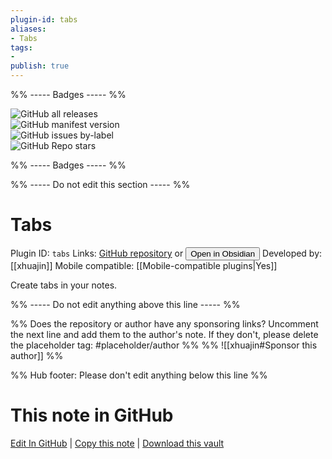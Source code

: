 ```yaml
---
plugin-id: tabs
aliases:
- Tabs
tags: 
- 
publish: true
---
```


%% ----- Badges ----- %%

![GitHub all releases](https://img.shields.io/github/downloads/xhuajin/obsidian-tabs/total?color=573E7A&logo=github&style=for-the-badge)   
![GitHub manifest version](https://img.shields.io/github/manifest-json/v/xhuajin/obsidian-tabs?color=573E7A&logo=github&style=for-the-badge)   
![GitHub issues by-label](https://img.shields.io/github/issues/xhuajin/obsidian-tabs/help%20wanted?color=573E7A&logo=github&style=for-the-badge)   
![GitHub Repo stars](https://img.shields.io/github/stars/xhuajin/obsidian-tabs?color=573E7A&logo=github&style=for-the-badge)

%% ----- Badges ----- %%

%% ----- Do not edit this section ----- %%

# Tabs

Plugin ID: `tabs`
Links: [GitHub repository](https://github.com/xhuajin/obsidian-tabs) or [<button id=HH>Open in Obsidian</button>](obsidian://show-plugin?id=tabs)
Developed by: [[xhuajin]]
Mobile compatible: [[Mobile-compatible plugins|Yes]]

Create tabs in your notes.

%% ----- Do not edit anything above this line ----- %% 

%% Does the repository or author have any sponsoring links? Uncomment the next line and add them to the author's note. If they don't, please delete the placeholder tag: #placeholder/author %%
%% ![[xhuajin#Sponsor this author]] %%

%% Hub footer: Please don't edit anything below this line %%

# This note in GitHub

<span class="git-footer">[Edit In GitHub](https://github.dev/obsidian-community/obsidian-hub/blob/main/02%20-%20Community%20Expansions/02.05%20All%20Community%20Expansions/Plugins/tabs.md "git-hub-edit-note") | [Copy this note](https://raw.githubusercontent.com/obsidian-community/obsidian-hub/main/02%20-%20Community%20Expansions/02.05%20All%20Community%20Expansions/Plugins/tabs.md "git-hub-copy-note") | [Download this vault](https://github.com/obsidian-community/obsidian-hub/archive/refs/heads/main.zip "git-hub-download-vault") </span>
